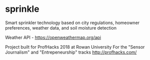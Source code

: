 # sprinkle
Smart sprinkler technology based on city regulations, homeowner preferences, weather data, and soil moisture detection

Weather API - https://openweathermap.org/api


Project built for ProfHacks 2018 at Rowan University
For the "Sensor Journalism" and "Entrepeneurship" tracks
http://profhacks.com/
